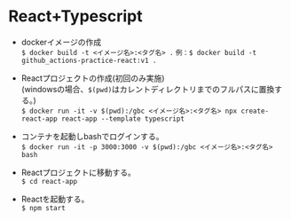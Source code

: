 # React+Typescript

- dockerイメージの作成  
`$ docker build -t <イメージ名>:<タグ名> .`
`例：$ docker build -t github_actions-practice-react:v1 .`

- Reactプロジェクトの作成(初回のみ実施)  
  (windowsの場合、`$(pwd)`はカレントディレクトリまでのフルパスに置換する。)  
`$ docker run -it -v $(pwd):/gbc <イメージ名>:<タグ名> npx create-react-app react-app --template typescript`

- コンテナを起動しbashでログインする。  
`$ docker run -it -p 3000:3000 -v $(pwd):/gbc <イメージ名>:<タグ名> bash`

- Reactプロジェクトに移動する。  
`$ cd react-app`

- Reactを起動する。  
`$ npm start`